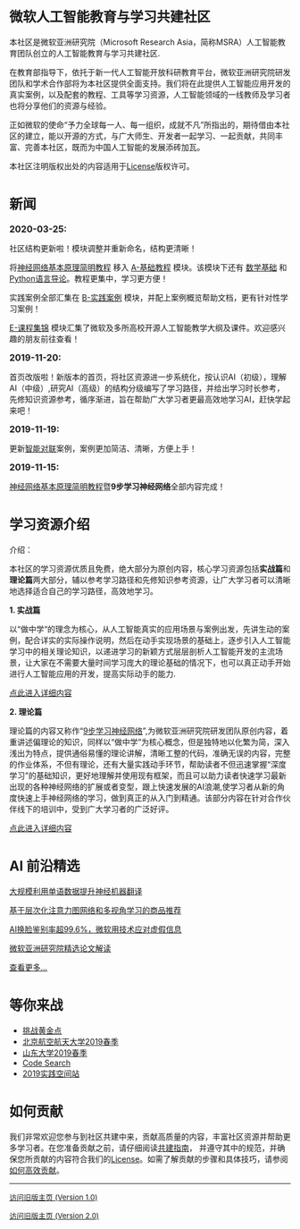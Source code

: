 # <font size=5>微软人工智能教育与学习共建社区</font>
本社区是微软亚洲研究院（Microsoft Research Asia，简称MSRA）人工智能教育团队创立的人工智能教育与学习共建社区.

在教育部指导下，依托于新一代人工智能开放科研教育平台，微软亚洲研究院研发团队和学术合作部将为本社区提供全面支持。我们将在此提供人工智能应用开发的真实案例，以及配套的教程、工具等学习资源，人工智能领域的一线教师及学习者也将分享他们的资源与经验。

正如微软的使命“予力全球每一人、每一组织，成就不凡”所指出的，期待借由本社区的建立，能以开源的方式，与广大师生、开发者一起学习、一起贡献，共同丰富、完善本社区，既而为中国人工智能的发展添砖加瓦。


本社区注明版权出处的内容适用于[License](./LICENSE.md)版权许可。

# <font size=5>新闻</font>
**<font size=3>2020-03-25:</font>**

社区结构更新啦！模块调整并重新命名，结构更清晰！

将[神经网络基本原理简明教程](https://aka.ms/beginnerAI) 移入 [A-基础教程](https://github.com/microsoft/ai-edu/tree/master/A-基础教程) 模块。该模块下还有 [数学基础](https://github.com/microsoft/ai-edu/tree/master/A-基础教程/A1-PythonBasic/math_intro) 和 [Python语言导论](https://github.com/microsoft/ai-edu/tree/master/A-基础教程/A1-PythonBasic/py_intro)。教程更集中，学习更方便！

实践案例全部汇集在 [B-实践案例](https://github.com/microsoft/ai-edu/tree/master/B-实践案例) 模块，并配上案例概览帮助文档，更有针对性学习案例！

[E-课程集锦](https://github.com/microsoft/ai-edu/tree/master/E-课程集锦/) 模块汇集了微软及多所高校开源人工智能教学大纲及课件。欢迎感兴趣的朋友前往查看！

**<font size=3>2019-11-20:</font>**

首页改版啦！新版本的首页，将社区资源进一步系统化，按认识AI（初级），理解AI（中级）,研究AI（高级）的结构分级编写了学习路径，并给出学习时长参考，先修知识资源参考，循序渐进，旨在帮助广大学习者更最高效地学习AI，赶快学起来吧！

**<font size=3>2019-11-19:</font>**

更新[智能对联](./B-实践案例/B13-AI对联生成案例)案例，案例更加简洁、清晰，方便上手！

**<font size=3>2019-11-15:</font>**

[神经网络基本原理简明教程](https://aka.ms/beginnerAI)暨**9步学习神经网络**全部内容完成！

# <font size=5>学习资源介绍</font>
介绍：

本社区的学习资源优质且免费，绝大部分为原创内容，核心学习资源包括**实战篇**和**理论篇**两大部分，辅以参考学习路径和先修知识参考资源，让广大学习者可以清晰地选择适合自己的学习路径，高效地学习。

**1. 实战篇**

以“做中学“的理念为核心，从人工智能真实的应用场景与案例出发，先讲生动的案例，配合详实的实际操作说明，然后在动手实现场景的基础上，逐步引入人工智能学习中的相关理论知识，以递进学习的新颖方式层层剖析人工智能开发的主流场景，让大家在不需要大量时间学习庞大的理论基础的情况下，也可以真正动手开始进行人工智能应用的开发，提高实际动手的能力.

[点此进入详细内容](https://github.com/microsoft/ai-edu/tree/master/B-实践案例)


**2. 理论篇**

理论篇的内容又称作“[9步学习神经网络](https://aka.ms/beginnerAI )”,为微软亚洲研究院研发团队原创内容，着重讲述偏理论的知识，同样以“做中学”为核心概念，但是独特地以化繁为简，深入浅出为特点，提供通俗易懂的理论讲解，清晰工整的代码，准确无误的内容，完整的作业体系，不但有理论，还有大量实践动手环节，帮助读者不但迅速掌握“深度学习”的基础知识，更好地理解并使用现有框架，而且可以助力读者快速学习最新出现的各种神经网络的扩展或者变型，跟上快速发展的AI浪潮,使学习者从新的角度快速上手神经网络的学习，做到真正的从入门到精通。该部分内容在针对合作伙伴线下的培训中，受到广大学习者的广泛好评。

[点此进入详细内容](https://github.com/microsoft/ai-edu/tree/master/A-基础教程)


# <font size=5>AI 前沿精选</font>
[大规模利用单语数据提升神经机器翻译](https://www.msra.cn/zh-cn/news/features/emnlp-2019-exploiting-monolingual-data-at-scale-for-nmt)

[基于层次化注意力图网络和多视角学习的商品推荐](https://www.msra.cn/zh-cn/news/features/emnlp-2019-rmg)

[AI换脸鉴别率超99.6%，微软用技术应对虚假信息](https://www.msra.cn/zh-cn/news/features/ai-detect-fake-face)

[微软亚洲研究院精选论文解读](https://www.msra.cn/zh-cn/news/features/emnlp-2019)

[查看更多...](https://www.msra.cn/zh-cn/news?wd&content-type=posts)


# <font size=5>等你来战</font>
  - [挑战黄金点](./C-挑战项目/GoldenNumberGame)
  - [北京航空航天大学2019春季](./C-挑战项目/BeihangUniversity2019Spring)
  - [山东大学2019春季](./C-挑战项目/ShandongUniversity2019Spring)
  - [Code Search](./C-挑战项目/CodeSearch)
  - [2019实践空间站](./C-挑战项目/2019studentclub)


# <font size=5>如何贡献</font>
我们非常欢迎您参与到社区共建中来，贡献高质量的内容，丰富社区资源并帮助更多学习者。在您准备贡献之前，请仔细阅读[共建指南](./CONTRIBUTING.md)， 并遵守其中的规范，并确保您所贡献的内容符合我们的[License](./LICENSE.md)。如需了解贡献的步骤和具体技巧，请参阅[如何高效贡献](./contribute_efficiently.md)。

----

<font size=2>[访问旧版主页 (Version 1.0)](./README_1.0.md)</font>

<font size=2>[访问旧版主页 (Version 2.0)](./README_2.0.md)</font>